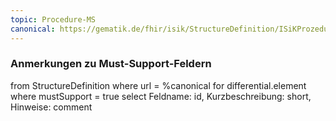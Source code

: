 ```yaml
---
topic: Procedure-MS
canonical: https://gematik.de/fhir/isik/StructureDefinition/ISiKProzedur
---
```


### Anmerkungen zu Must-Support-Feldern

<fql>
from
	StructureDefinition
where 
    url = %canonical
for differential.element
where mustSupport = true
select
	Feldname: id, Kurzbeschreibung: short, Hinweise: comment
</fql>

